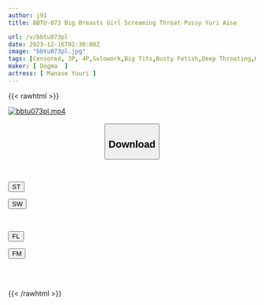 ```yaml
---
author: j91
title: BBTU-073 Big Breasts Girl Screaming Throat Pussy Yuri Aise

url: /v/bbtu073pl
date: 2023-12-16T02:30:00Z
image: "bbtu073pl.jpg"
tags: [Censored, 3P, 4P,Solowork,Big Tits,Busty Fetish,Deep Throating,Huge Cock	]
maker: [ Dogma  ]
actress: [ Manase Yuuri ]
---
```



{{< rawhtml >}}

<div class="video" data-videoid="KAWGMO09LOt0dAZ">
    <a href="javascript:;">
        <img src="/v/bbtu073pl/bbtu073pl.jpg" width="WIDTH" height="HEIGHT" alt="bbtu073pl.mp4" loading="lazy">
    </a>
</div>

<script type="text/javascript" src="https://j91.asia/asset/on-demand-st.js"></script>

<br>
  <link rel="stylesheet" href="https://j91.asia/asset/bs5.css">
  
  <center>
  <button class="btn btn-primary" type="button" data-bs-toggle="collapse" data-bs-target=".multi-collapse" aria-expanded="false" aria-controls="multiCollapseExample1 multiCollapseExample2"><h2>Download</h2></button></center>
</p>
<div class="row">
  <div class="col">
    <div class="collapse multi-collapse" id="multiCollapseExample1">
      <div class="card card-body">
	      	      <br>
<div class="buttons">  
<p><a href="https://streamtape.to/v/KAWGMO09LOt0dAZ" target="_blank"><button class="btn-hover color-3"><i class="fa fa-download"></i> ST</button></a></p>
<p><a href="https://flaswish.com/clcuv82hw5fu" target="_blank"><button class="btn-hover color-2"><i class="fa fa-download"></i> SW</button></a></p></div>
    </div>
  </div>
</div>
  <div class="col">
    <div class="collapse multi-collapse" id="multiCollapseExample2">
      <div class="card card-body">
	      <br>
<div class="buttons">
<p><a href="javascript:;" target="_blank"><button class="btn-hover color-9"><i class="fa fa-download"></i> FL</button></a></p>
<p><a href="javascript:;" target="_blank"><button class="btn-hover color-8"><i class="fa fa-download"></i> FM</button></a></p></div>
<br><br>
      </div>
    </div>
  </div>
</div>

{{< /rawhtml >}}